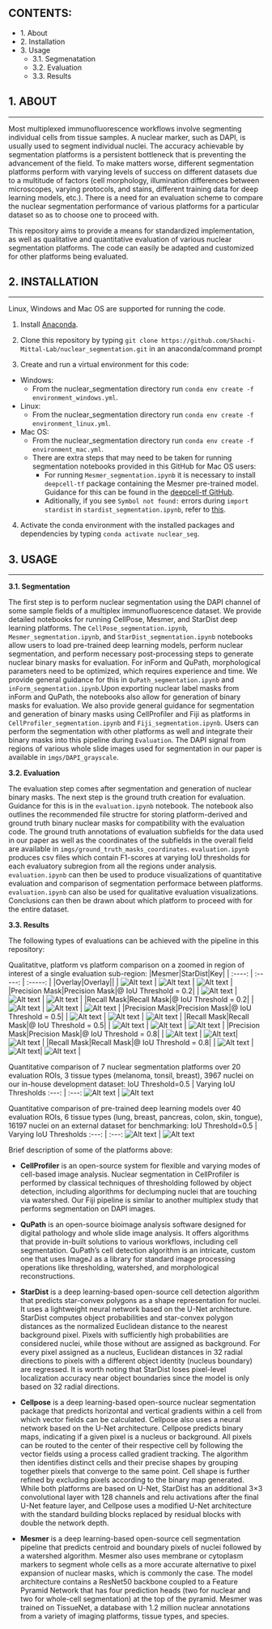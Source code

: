 ## CONTENTS: ##

* 1\. About
* 2\. Installation
* 3\. Usage
    * 3.1\. Segmenatation
    * 3.2\. Evaluation
    * 3.3\. Results


## 1. ABOUT ##
- - - -
Most multiplexed immunofluorescence workflows involve segmenting individual cells from tissue samples. A nuclear marker, such as DAPI, is usually used to segment individual nuclei. The accuracy achievable by segmentation platforms is a persistent bottleneck that is preventing the advancement of the field. To make matters worse, different segmentation platforms perform with varying levels of success on different datasets due to a multitude of factors (cell morphology, illumination differences between microscopes, varying protocols, and stains, different training data for deep learning models, etc.). There is a need for an evaluation scheme to compare the nuclear segmentation performance of various platforms for a particular dataset so as to choose one to proceed with.

This repository aims to provide a means for standardized implementation, as well as qualitative and quantitative evaluation of various nuclear segmentation platforms. The code can easily be adapted and customized for other platforms being evaluated.


## 2. INSTALLATION ##
- - - - 
Linux, Windows and Mac OS are supported for running the code. 

1. Install [Anaconda](https://www.anaconda.com/).

2. Clone this repository by typing `git clone https://github.com/Shachi-Mittal-Lab/nuclear_segmentation.git` in an anaconda/command prompt
   
3. Create and run a virtual environment for this code:
- Windows:
    - From the nuclear_segmentation directory run `conda env create -f environment_windows.yml`.
- Linux:
    - From the nuclear_segmentation directory run `conda env create -f environment_linux.yml`.
- Mac OS:
    - From the nuclear_segmentation directory run `conda env create -f environment_mac.yml`.
    - There are extra steps that may need to be taken for running segmentation notebooks provided in this GitHub for Mac OS users:
        - For running `Mesmer_segmentation.ipynb` it is necessary to install `deepcell-tf` package containing the Mesmer pre-trained model. Guidance for this can be found in the [deepcell-tf GitHub](https://github.com/vanvalenlab/deepcell-tf/tree/master). 
        - Aditionally, if you see `Symbol not found:` errors during `import stardist` in `stardist_segmentation.ipynb`, refer to [this](https://github.com/stardist/stardist/issues/19#issuecomment-535610758).

4. Activate the conda environment with the installed packages and dependencies by typing `conda activate nuclear_seg`.

## 3. USAGE ##
- - - - 
<b>3.1. Segmentation</b>

The first step is to perform nuclear segmentation using the DAPI channel of some sample fields of a multiplex immunofluorescence dataset. We provide detailed notebooks for running CellPose, Mesmer, and StarDist deep learning platforms. The `CellPose_segmentation.ipynb`, `Mesmer_segmentation.ipynb`, and `StarDist_segmentation.ipynb` notebooks allow users to load pre-trained deep learning models, perform nuclear segmentation, and perform necessary post-processing steps to generate nuclear binary masks for evaluation. For inForm and QuPath, morphological parameters need to be optimized, which requires experience and time. We provide general guidance for this in `QuPath_segmentation.ipynb` and `inForm_segmentation.ipynb`.Upon exporting nuclear label masks from inForm and QuPath, the notebooks also allow for generation of binary masks for evaluation. We also provide general guidance for segmentation and generation of binary masks using CellProfiler and Fiji as platforms in `CellProfiler_segmentation.ipynb` and `Fiji_segmentation.ipynb`. Users can perform the segmentation with other platforms as well and integrate their binary masks into this pipeline during `Evaluation`. The DAPI signal from regions of various whole slide images used for segmentation in our paper is available in `imgs/DAPI_grayscale`.

<b>3.2. Evaluation</b>

The evaluation step comes after segmentation and generation of nuclear binary masks. The next step is the ground truth creation for evaluation. Guidance for this is in the `evaluation.ipynb` notebook. The notebook also outlines the recommended file structre for storing platform-derived and ground truth binary nuclear masks for compatibility with the evaluation code. The ground truth annotations of evaluation subfields for the data used in our paper as well as the coordinates of the subfields in the overall field are available in `imgs/ground_truth_masks_coordinates`. `evaluation.ipynb` produces csv files which contain F1-scores at varying IoU thresholds for each evaluatory subregion from all the regions under analysis. `evaluation.ipynb` can then be used to produce visualizations of quantitative evaluation and comparison of segmentation performace between platforms. `evaluation.ipynb` can also be used for qualitative evaluation visualizations. Conclusions can then be drawn about which platform to proceed with for the entire dataset.

<b>3.3. Results</b>

The following types of evaluations can be achieved with the pipeline in this repository:

Qualitatitve, platform vs platform comparison on a zoomed in region of interest of a single evaluation sub-region:
|Mesmer|StarDist|Key|
| :----: | :-----: | :-----: |
|Overlay|Overlay||
| ![Alt text](./imgs/README_figures/Mesmer_dense2_35_175_65_65.png) | ![Alt text](./imgs/README_figures/StarDist_dense2_35_175_65_65.png) | ![Alt text](./imgs/README_figures/overlay_key.png) |
|Precision Mask|Precision Mask|@ IoU Threshold = 0.2|
| ![Alt text](./imgs/README_figures/Bph2_Mesmer_dense2_pred_0.2_35_175_65_65.png) | ![Alt text](./imgs/README_figures/Bph2_StarDist_dense2_pred_0.2_35_175_65_65.png) | ![Alt text](./imgs/README_figures/pred_key.png) |
|Recall Mask|Recall Mask|@ IoU Threshold = 0.2|
| ![Alt text](./imgs/README_figures/Bph2_Mesmer_dense2_grtr_0.2_35_175_65_65.png) | ![Alt text](./imgs/README_figures/Bph2_StarDist_dense2_grtr_0.2_35_175_65_65.png) | ![Alt text](./imgs/README_figures/grtr_key.png) |
|Precision Mask|Precision Mask|@ IoU Threshold = 0.5|
| ![Alt text](./imgs/README_figures/Bph2_Mesmer_dense2_0.5_pred_35_175_65_65.png) | ![Alt text](./imgs/README_figures/Bph2_StarDist_dense2_0.5_pred_35_175_65_65.png) | ![Alt text](./imgs/README_figures/pred_key.png) |
|Recall Mask|Recall Mask|@ IoU Threshold = 0.5|
| ![Alt text](./imgs/README_figures/Bph2_Mesmer_dense2_0.5_grtr_35_175_65_65.png) | ![Alt text](./imgs/README_figures/Bph2_StarDist_dense2_0.5_grtr_35_175_65_65.png) | ![Alt text](./imgs/README_figures/grtr_key.png) |
|Precision Mask|Precision Mask|@ IoU Threshold = 0.8|
| ![Alt text](./imgs/README_figures/Bph2_Mesmer_dense2_pred_0.8_35_175_65_65.png) | ![Alt text](./imgs/README_figures/Bph2_StarDist_dense2_pred_0.8_35_175_65_65.png)| ![Alt text](./imgs/README_figures/pred_key.png) |
|Recall Mask|Recall Mask|@ IoU Threshold = 0.8|
| ![Alt text](./imgs/README_figures/Bph2_Mesmer_dense2_grtr_0.8_35_175_65_65.png) | ![Alt text](./imgs/README_figures/Bph2_StarDist_dense2_grtr_0.8_35_175_65_65.png)| ![Alt text](./imgs/README_figures/grtr_key.png) |



Quantitative comparison of 7 nuclear segmentation platforms over 20 evaluation ROIs, 3 tissue types (melanoma, tonsil, breast), 3967 nuclei on our in-house development dataset:
IoU Threshold=0.5 | Varying IoU Thresholds
:---: | :---:
![Alt text](./imgs/README_figures/inhouse_bar.png) | ![Alt text](./imgs/README_figures//inhouse_line.png)


Quantitative comparison of pre-trained deep learning models over 40 evaluation ROIs, 6 tissue types (lung, breast, pancreas, colon, skin, tongue), 16197 nuclei on an external dataset for benchmarking:
IoU Threshold=0.5 | Varying IoU Thresholds
:---: | :---:
![Alt text](./imgs/README_figures/external_bar.png) | ![Alt text](./imgs/README_figures//external_line.png)


Brief description of some of the platforms above:


- <b>CellProfiler</b> is an open-source system for flexible and varying modes of cell-based image analysis. Nuclear segmentation in CellProfiler is performed by classical techniques of thresholding followed by object detection, including algorithms for declumping nuclei that are touching via watershed. Our Fiji pipeline is similar to another multiplex study that performs segmentation on DAPI images.


- <b>QuPath</b> is an open-source bioimage analysis software designed for digital pathology and whole slide image analysis. It offers algorithms that provide in-built solutions to various workflows, including cell segmentation. QuPath’s cell detection algorithm is an intricate, custom one that uses ImageJ as a library for standard image processing operations like thresholding, watershed, and morphological reconstructions.

- <b>StarDist</b> is a deep learning-based open-source cell detection algorithm that predicts star-convex polygons as a shape representation for nuclei. It uses a lightweight neural network based on the U-Net architecture.  StarDist computes object probabilities and star-convex polygon distances as the normalized Euclidean distance to the nearest background pixel. Pixels with sufficiently high probabilities are considered nuclei, while those without are assigned as background. For every pixel assigned as a nucleus, Euclidean distances in 32 radial directions to pixels with a different object identity (nucleus boundary) are regressed. It is worth noting that StarDist loses pixel-level localization accuracy near object boundaries since the model is only based on 32 radial directions.

- <b>Cellpose</b> is a deep learning-based open-source nuclear segmentation package that predicts horizontal and vertical gradients within a cell from which vector fields can be calculated. Cellpose also uses a neural network based on the U-Net architecture. Cellpose predicts binary maps, indicating if a given pixel is a nucleus or background. All pixels can be routed to the center of their respective cell by following the vector fields using a process called gradient tracking. The algorithm then identifies distinct cells and their precise shapes by grouping together pixels that converge to the same point. Cell shape is further refined by excluding pixels according to the binary map generated. While both platforms are based on U-Net, StarDist has an additional 3×3 convolutional layer with 128 channels and relu activations after the final U-Net feature layer, and Cellpose uses a modified U-Net architecture with the standard building blocks replaced by residual blocks with double the network depth.

- <b>Mesmer</b> is a deep learning-based open-source cell segmentation pipeline that predicts centroid and boundary pixels of nuclei followed by a watershed algorithm. Mesmer also uses membrane or cytoplasm markers to segment whole cells as a more accurate alternative to pixel expansion of nuclear masks, which is commonly the case. The model architecture contains a ResNet50 backbone coupled to a Feature Pyramid Network that has four prediction heads (two for nuclear and two for whole-cell segmentation) at the top of the pyramid. Mesmer was trained on TissueNet, a database with 1.2 million nuclear annotations from a variety of imaging platforms, tissue types, and species.  

